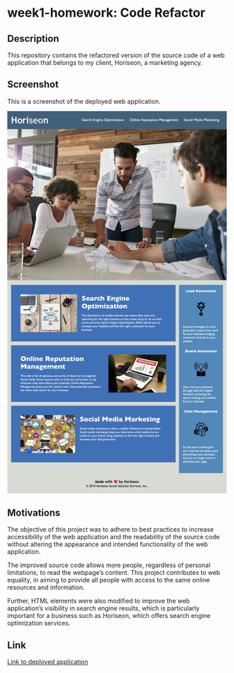 # week1-homework: Code Refactor

## Description

This repository contains the refactored version of the source code of a web application that belongs to my client, Horiseon, a marketing agency. 

## Screenshot 

This is a screenshot of the deployed web application. 

![Horiseon web application screenshot](./screenshot.jpg)

## Motivations

The objective of this project was to adhere to best practices to increase accessibility of the web application and the readability of the source code without altering the appearance and intended functionality of the web application. 

The improved source code allows more people, regardless of personal limitations, to read the webpage’s content. This project contributes to web equality, in aiming to provide all people with access to the same online resources and information.  

Further, HTML elements were also modified to improve the web application’s visibility in search engine results, which is particularly important for a business such as Horiseon, which offers search engine optimization services. 

## Link

[Link to deployed application](https://jkaho.github.io/week1-homework/Develop/)
